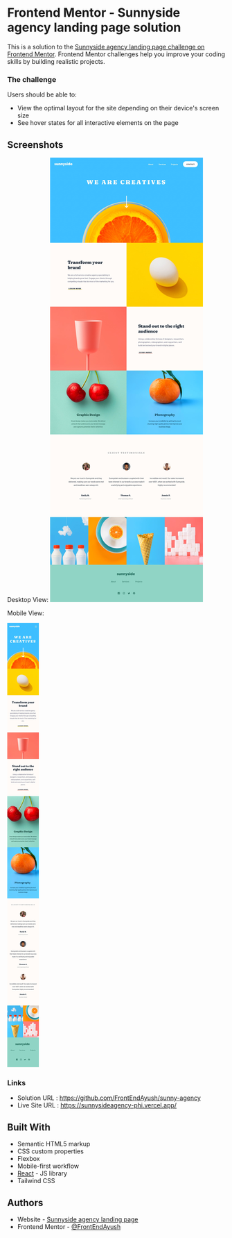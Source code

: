 # Frontend Mentor - Sunnyside agency landing page solution

This is a solution to the [Sunnyside agency landing page challenge on Frontend Mentor](https://www.frontendmentor.io/challenges/sunnyside-agency-landing-page-7yVs3B6ef). Frontend Mentor challenges help you improve your coding skills by building realistic projects.
### The challenge

Users should be able to:

- View the optimal layout for the site depending on their device's screen size
- See hover states for all interactive elements on the page
## Screenshots

Desktop View:
![Desktopp View](https://raw.githubusercontent.com/FrontEndAyush/sunny-agency/main/public/design/desktop-design.jpg)

Mobile View:

![Mobile View](https://raw.githubusercontent.com/FrontEndAyush/sunny-agency/main/public/design/mobile-design.jpg)




### Links

- Solution URL : https://github.com/FrontEndAyush/sunny-agency
- Live Site URL : https://sunnysideagency-phi.vercel.app/
## Built With

- Semantic HTML5 markup
- CSS custom properties
- Flexbox
- Mobile-first workflow
- [React](https://reactjs.org/) - JS library
- Tailwind CSS 
## Authors

- Website - [Sunnyside agency landing page](https://sunnysideagency-phi.vercel.app/)
- Frontend Mentor - [@FrontEndAyush](https://www.frontendmentor.io/profile/FrontEndAyush)
